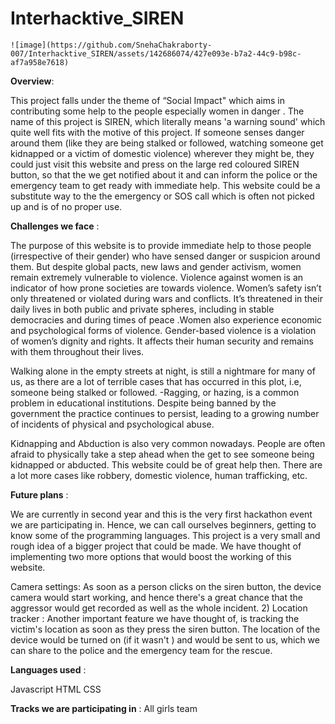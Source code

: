 # Interhacktive_SIREN
    ![image](https://github.com/SnehaChakraborty-007/Interhacktive_SIREN/assets/142686074/427e093e-b7a2-44c9-b98c-af7a958e7618)

 **Overview**:

This project falls under the theme of “Social Impact" which aims in contributing some help to the people especially women in danger . The name of this project is SIREN, which literally means 'a warning sound' which quite well fits with the motive of this project. If someone senses danger around them (like they are being stalked or followed, watching someone get kidnapped or a victim of domestic violence) wherever they might be, they could just visit this website and press on the large red coloured SIREN button, so that the we get notified about it and can inform the police or the emergency team to get ready with immediate help. This website could be a substitute way to the the emergency or SOS call which is often not picked up and is of no proper use.

**Challenges we face** :

The purpose of this website is to provide immediate help to those people (irrespective of their gender) who have sensed danger or suspicion around them. But despite global pacts, new laws and gender activism, women remain extremely vulnerable to violence. Violence against women is an indicator of how prone societies are towards violence. Women’s safety isn’t only threatened or violated during wars and conflicts. It’s threatened in their daily lives in both public and private spheres, including in stable democracies and during times of peace .Women also experience economic and psychological forms of violence. Gender-based violence is a violation of women’s dignity and rights. It affects their human security and remains with them throughout their lives.

Walking alone in the empty streets at night, is still a nightmare for many of us, as there are a lot of terrible cases that has occurred in this plot, i.e, someone being stalked or followed.
-Ragging, or hazing, is a common problem in educational institutions. Despite being banned by the government the practice continues to persist, leading to a growing number of incidents of physical and psychological abuse.

Kidnapping and Abduction is also very common nowadays. People are often afraid to physically take a step ahead when the get to see someone being kidnapped or abducted. This website could be of great help then.
There are a lot more cases like robbery, domestic violence, human trafficking, etc.

**Future plans** :

We are currently in second year and this is the very first hackathon event we are participating in. Hence, we can call ourselves beginners, getting to know some of the programming languages. This project is a very small and rough idea of a bigger project that could be made. We have thought of implementing two more options that would boost the working of this website.

Camera settings:
As soon as a person clicks on the siren button, the device camera would start working, and hence there's a great chance that the aggressor would get recorded as well as the whole incident. 2) Location tracker : Another important feature we have thought of, is tracking the victim's location as soon as they press the siren button. The location of the device would be turned on (if it wasn't ) and would be sent to us, which we can share to the police and the emergency team for the rescue.

**Languages used** :

Javascript HTML CSS

**Tracks we are participating in** : All girls team
